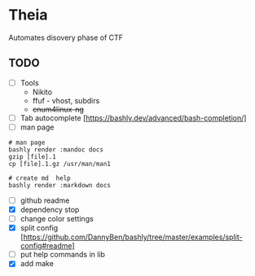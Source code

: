 # Theia
Automates disovery phase of CTF

## TODO
- [ ] Tools
    - Nikito
    - ffuf - vhost, subdirs
    - ~~enum4linux-ng~~
- [ ] Tab autocomplete [https://bashly.dev/advanced/bash-completion/]
- [ ] man page
```
# man page
bashly render :mandoc docs
gzip [file].1
cp [file].1.gz /usr/man/man1

# create md  help
bashly render :markdown docs

```
- [ ] github readme
- [x] dependency stop
- [ ] change color settings
- [x] split config [https://github.com/DannyBen/bashly/tree/master/examples/split-config#readme]
- [ ] put help commands in lib
- [x] add make
